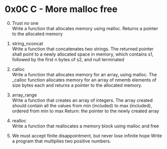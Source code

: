 # 0x0C C - More malloc free
0. Trust no one		
Write a function that allocates memory using malloc.
Returns a pointer to the allocated memory

1. string_nconcat		
Write a function that concatenates two strings.
The returned pointer shall point to a newly allocated space in memory, which contains s1, followed by the first n bytes of s2, and null terminated

2. calloc		
Write a function that allocates memory for an array, using malloc.
The _calloc function allocates memory for an array of nmemb elements of size bytes each and returns a pointer to the allocated memory.

3. array_range		
Write a function that creates an array of integers.
The array created should contain all the values from min (included) to max (included), ordered from min to max
Return: the pointer to the newly created array

4. realloc		
Write a function that reallocates a memory block using malloc and free

5. We must accept finite disappointment, but never lose infinite hope
Write a program that multiplies two positive numbers.
